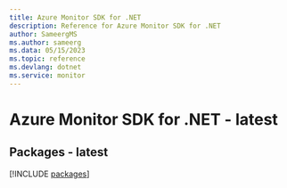 ```yaml
---
title: Azure Monitor SDK for .NET
description: Reference for Azure Monitor SDK for .NET
author: SameergMS
ms.author: sameerg
ms.data: 05/15/2023
ms.topic: reference
ms.devlang: dotnet
ms.service: monitor
---
```

# Azure Monitor SDK for .NET - latest
## Packages - latest
[!INCLUDE [packages](monitor-index.md)]